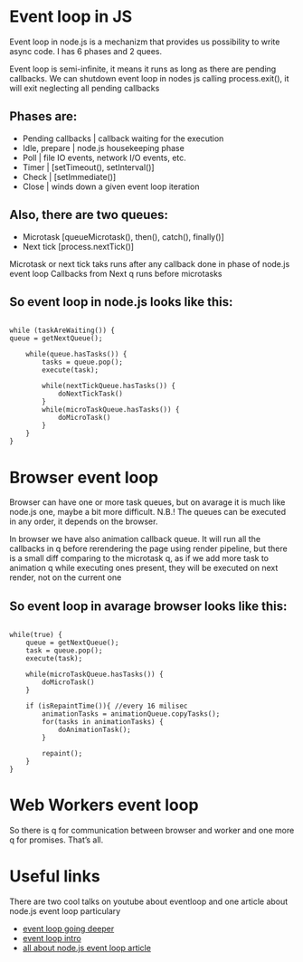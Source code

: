 # Event loop in JS

Event loop in node.js is a mechanizm that provides us possibility to write async code.
I has 6 phases and 2 quees.

Event loop is semi-infinite, it means it runs as long as there are pending callbacks.
We can shutdown event loop in nodes js calling process.exit(), it will exit neglecting all pending callbacks

## Phases are:

- Pending callbacks | callback waiting for the execution
- Idle, prepare | node.js housekeeping phase
- Poll | file IO events, network I/O events, etc.
- Timer | [setTimeout(), setInterval()]
- Check | [setImmediate()]
- Close | winds down a given event loop iteration

## Also, there are two queues:

- Microtask [queueMicrotask(), then(), catch(), finally()]
- Next tick [process.nextTick()]

Microtask or next tick taks runs after any callback done in phase of node.js event loop
Callbacks from Next q runs before microtasks

## So event loop in node.js looks like this:

```

while (taskAreWaiting()) {
queue = getNextQueue();

    while(queue.hasTasks()) {
        tasks = queue.pop();
        execute(task);

        while(nextTickQueue.hasTasks()) {
            doNextTickTask()
        }
        while(microTaskQueue.hasTasks()) {
            doMicroTask()
        }
    }
}

```

# Browser event loop

Browser can have one or more task queues, but on avarage it is much like node.js one, maybe a bit more difficult.
N.B.! The queues can be executed in any order, it depends on the browser.

In browser we have also animation callback queue.
It will run all the callbacks in q before rerendering the page using render pipeline,
but there is a small diff comparing to the microtask q,
as if we add more task to animation q while executing ones present,
they will be executed on next render, not on the current one

## So event loop in avarage browser looks like this:

```

while(true) {
    queue = getNextQueue();
    task = queue.pop();
    execute(task);

    while(microTaskQueue.hasTasks()) {
        doMicroTask()
    }

    if (isRepaintTime()){ //every 16 milisec
        animationTasks = animationQueue.copyTasks();
        for(tasks in animationTasks) {
            doAnimationTask();
        }

        repaint();
    }
}

```

# Web Workers event loop

So there is q for communication between browser and worker and one more q for promises.
That’s all.

# Useful links

There are two cool talks on youtube about eventloop and one article about node.js event loop particulary

- [event loop going deeper](https://youtu.be/u1kqx6AenYw?si=0rn8O7tdOzzSH_zu)
- [event loop intro ](https://youtu.be/8aGhZQkoFbQ?si=7NBK_QYiWXVHiTbx)
- [all about node.js event loop article](https://blog.logrocket.com/complete-guide-node-js-event-loop/#close-callbacks)
